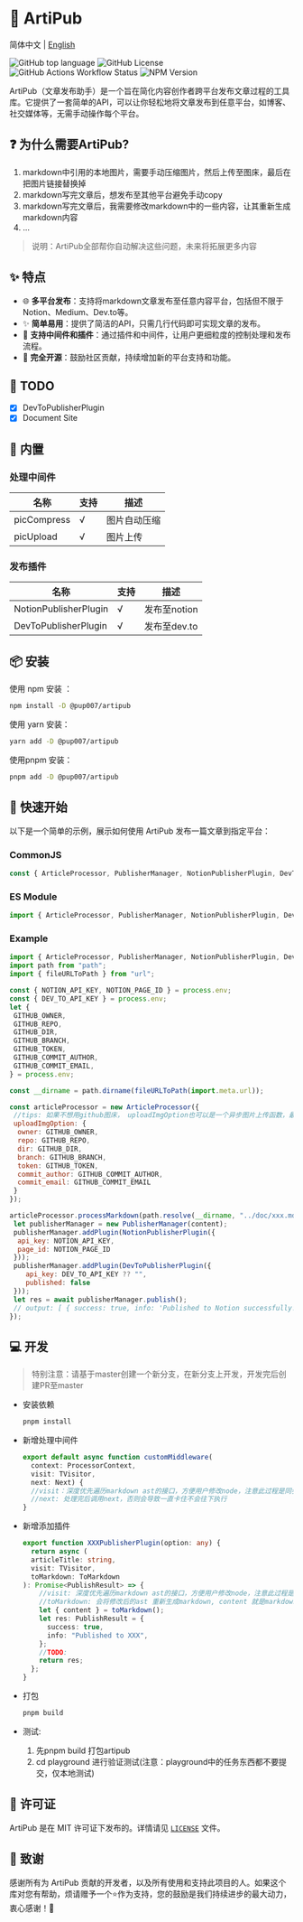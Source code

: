 # 🎉 ArtiPub
简体中文 | [English](./README.md)

![GitHub top language](https://img.shields.io/github/languages/top/Pup007/artipub)
![GitHub License](https://img.shields.io/github/license/Pup007/artipub)
![GitHub Actions Workflow Status](https://img.shields.io/github/actions/workflow/status/Pup007/artipub/release.yml)
![NPM Version](https://img.shields.io/npm/v/%40pup007%2Fartipub)

ArtiPub（文章发布助手）是一个旨在简化内容创作者跨平台发布文章过程的工具库。它提供了一套简单的API，可以让你轻松地将文章发布到任意平台，如博客、社交媒体等，无需手动操作每个平台。

## ❓ 为什么需要ArtiPub?
1. markdown中引用的本地图片，需要手动压缩图片，然后上传至图床，最后在把图片链接替换掉
2. markdown写完文章后，想发布至其他平台避免手动copy
3. markdown写完文章后，我需要修改markdown中的一些内容，让其重新生成markdown内容
4. ...

> 说明：ArtiPub全部帮你自动解决这些问题，未来将拓展更多内容

## ✨ 特点

- 🌐 **多平台发布**：支持将markdown文章发布至任意内容平台，包括但不限于Notion、Medium、Dev.to等。
- ✨ **简单易用**：提供了简洁的API，只需几行代码即可实现文章的发布。
- 🔌 **支持中间件和插件**：通过插件和中间件，让用户更细粒度的控制处理和发布流程。
- 📖 **完全开源**：鼓励社区贡献，持续增加新的平台支持和功能。

## 📌 TODO
- [x] DevToPublisherPlugin
- [x] Document Site

## 🔧 内置

### 处理中间件
| 名称        | 支持 | 描述         |
| ----------- | ---- | ------------ |
| picCompress | √    | 图片自动压缩 |
| picUpload   | √    | 图片上传     |

### 发布插件
| 名称                  | 支持 | 描述         |
| --------------------- | ---- | ------------ |
| NotionPublisherPlugin | √    | 发布至notion |
| DevToPublisherPlugin  | √    | 发布至dev.to |


## 📦 安装

使用 npm 安装 ：

```bash
npm install -D @pup007/artipub
```

使用 yarn 安装：

```bash
yarn add -D @pup007/artipub
```

使用pnpm 安装：

```bash
pnpm add -D @pup007/artipub
```

## 🚀 快速开始

以下是一个简单的示例，展示如何使用 ArtiPub 发布一篇文章到指定平台：

### CommonJS 

```javascript
const { ArticleProcessor, PublisherManager, NotionPublisherPlugin, DevToPublisherPlugin } = require('@pup007/artipub');
```

### ES Module 

```javascript
import { ArticleProcessor, PublisherManager, NotionPublisherPlugin, DevToPublisherPlugin } from "@pup007/artipub"
```

### Example

```js
import { ArticleProcessor, PublisherManager, NotionPublisherPlugin, DevToPublisherPlugin } from "@pup007/artipub"
import path from "path";
import { fileURLToPath } from "url";

const { NOTION_API_KEY, NOTION_PAGE_ID } = process.env;
const { DEV_TO_API_KEY } = process.env;
let {
 GITHUB_OWNER,
 GITHUB_REPO,
 GITHUB_DIR,
 GITHUB_BRANCH,
 GITHUB_TOKEN,
 GITHUB_COMMIT_AUTHOR,
 GITHUB_COMMIT_EMAIL,
} = process.env;

const __dirname = path.dirname(fileURLToPath(import.meta.url));

const articleProcessor = new ArticleProcessor({
 //tips: 如果不想用github图床， uploadImgOption也可以是一个异步图片上传函数，最后返回上传后的图片url也可以
 uploadImgOption: {
  owner: GITHUB_OWNER,
  repo: GITHUB_REPO,
  dir: GITHUB_DIR,
  branch: GITHUB_BRANCH,
  token: GITHUB_TOKEN,
  commit_author: GITHUB_COMMIT_AUTHOR,
  commit_email: GITHUB_COMMIT_EMAIL
 }
});

articleProcessor.processMarkdown(path.resolve(__dirname, "../doc/xxx.md")).then(async ({ content }) => {
 let publisherManager = new PublisherManager(content);
 publisherManager.addPlugin(NotionPublisherPlugin({
  api_key: NOTION_API_KEY,
  page_id: NOTION_PAGE_ID
 }));
 publisherManager.addPlugin(DevToPublisherPlugin({
	api_key: DEV_TO_API_KEY ?? "",
	published: false
 }));
 let res = await publisherManager.publish();
 // output: [ { success: true, info: 'Published to Notion successfully!' } ]
});

```

## 💻 开发

> 特别注意：请基于master创建一个新分支，在新分支上开发，开发完后创建PR至master

- 安装依赖
  ```bash
  pnpm install
  ```

- 新增处理中间件
  ```typescript
  export default async function customMiddleware(
    context: ProcessorContext,
    visit: TVisitor,
    next: Next) {
    //visit：深度优先遍历markdown ast的接口，方便用户修改node，注意此过程是同步的，如果想要异步处理，就先找到对应node，然后再添加异步处理，最后调用next。
    //next: 处理完后调用next，否则会导致一直卡住不会往下执行
  }
  ```
- 新增添加插件
  ```typescript
  export function XXXPublisherPlugin(option: any) {
    return async (
    articleTitle: string,
    visit: TVisitor,
    toMarkdown: ToMarkdown
  ): Promise<PublishResult> => {
      //visit: 深度优先遍历markdown ast的接口，方便用户修改node，注意此过程是同步的
      //toMarkdown: 会将修改后的ast 重新生成markdown, content 就是markdown 内容
      let { content } = toMarkdown();
      let res: PublishResult = {
        success: true,
        info: "Published to XXX",
      };
      //TODO:
      return res;
    };
  }
  ```

- 打包
  ```bash
  pnpm build
  ```

- 测试: 
  1. 先pnpm build 打包artipub
  2. cd playground 进行验证测试(注意：playground中的任务东西都不要提交，仅本地测试)

## 📄 许可证

ArtiPub 是在 MIT 许可证下发布的。详情请见 [`LICENSE`](./LICENSE) 文件。

## 🙏 致谢

感谢所有为 ArtiPub 贡献的开发者，以及所有使用和支持此项目的人。如果这个库对您有帮助，烦请赠予一个⭐️作为支持，您的鼓励是我们持续进步的最大动力，衷心感谢！🌹
